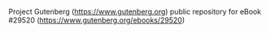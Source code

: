 Project Gutenberg (https://www.gutenberg.org) public repository for eBook #29520 (https://www.gutenberg.org/ebooks/29520)
